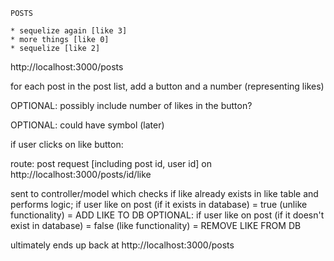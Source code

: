 ```
POSTS

* sequelize again [like 3]
* more things [like 0]
* sequelize [like 2]
```

http://localhost:3000/posts

for each post in the post list, add a button and a number (representing likes)

OPTIONAL: possibly include number of likes in the button?

OPTIONAL: could have symbol (later)

if user clicks on like button:

route:
post request [including post id, user id] on http://localhost:3000/posts/id/like

sent to controller/model
which checks if like already exists in like table and performs logic;
if user like on post (if it exists in database) = true (unlike functionality) = ADD LIKE TO DB
OPTIONAL: if user like on post (if it doesn't exist in database) = false (like functionality) = REMOVE LIKE FROM DB

ultimately ends up back at http://localhost:3000/posts
